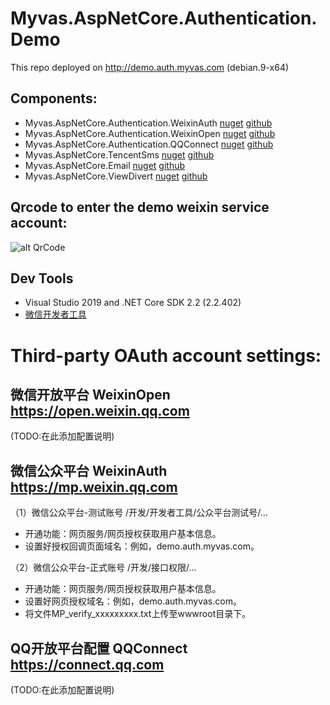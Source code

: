 # Myvas.AspNetCore.Authentication.Demo
This repo deployed on http://demo.auth.myvas.com (debian.9-x64)

## Components:

- Myvas.AspNetCore.Authentication.WeixinAuth [nuget](https://www.nuget.org/packages/Myvas.AspNetCore.Authentication.WeixinAuth) [github](https://github.com/myvas/AspNetCore.Authentication.WeixinAuth)
- Myvas.AspNetCore.Authentication.WeixinOpen [nuget](https://www.nuget.org/packages/Myvas.AspNetCore.Authentication.WeixinOpen) [github](https://github.com/myvas/AspNetCore.Authentication.WeixinOpen)
- Myvas.AspNetCore.Authentication.QQConnect [nuget](https://www.nuget.org/packages/Myvas.AspNetCore.Authentication.QQConnect) [github](https://github.com/myvas/AspNetCore.Authentication.QQConnect)
- Myvas.AspNetCore.TencentSms [nuget](https://www.nuget.org/packages/Myvas.AspNetCore.TencentSms) [github](https://github.com/myvas/AspNetCore.Authentication.TencentSms)
- Myvas.AspNetCore.Email [nuget](https://www.nuget.org/packages/Myvas.AspNetCore.Email) [github](https://github.com/myvas/AspNetCore.Authentication.Email)
- Myvas.AspNetCore.ViewDivert [nuget](https://www.nuget.org/packages/Myvas.AspNetCore.ViewDivert) [github](https://github.com/myvas/AspNetCore.Authentication.ViewDivert)

## Qrcode to enter the demo weixin service account:

![alt QrCode](http://mmbiz.qpic.cn/mmbiz_jpg/lPe5drS9euRQR1eCK5cGXaibHYL6vBR4pGLB34ju2hXCiaMQiayOU8w5GMfEH7WZsVNTnhLTpnzAC9xfdWuTT89OA/0)

## Dev Tools
* Visual Studio 2019 and .NET Core SDK 2.2 (2.2.402)
* [微信开发者工具](https://mp.weixin.qq.com/debug/wxadoc/dev/devtools/download.html)

# Third-party OAuth account settings:

## 微信开放平台 WeixinOpen https://open.weixin.qq.com

(TODO:在此添加配置说明)

## 微信公众平台 WeixinAuth https://mp.weixin.qq.com

（1）微信公众平台-测试账号
/开发/开发者工具/公众平台测试号/...
- 开通功能：网页服务/网页授权获取用户基本信息。
- 设置好授权回调页面域名：例如，demo.auth.myvas.com。

（2）微信公众平台-正式账号
/开发/接口权限/...
- 开通功能：网页服务/网页授权获取用户基本信息。
- 设置好网页授权域名：例如，demo.auth.myvas.com。
- 将文件MP_verify_xxxxxxxxx.txt上传至wwwroot目录下。

## QQ开放平台配置 QQConnect https://connect.qq.com

(TODO:在此添加配置说明)

